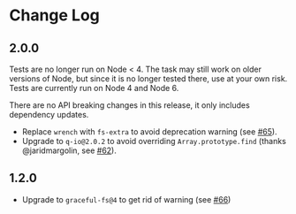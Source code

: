# Change Log

## 2.0.0

Tests are no longer run on Node < 4.  The task may still work on older versions of Node, but since it is no longer tested there, use at your own risk.  Tests are currently run on Node 4 and Node 6.

There are no API breaking changes in this release, it only includes dependency updates.

 * Replace `wrench` with `fs-extra` to avoid deprecation warning (see [#65][#65]).
 * Upgrade to `q-io@2.0.2` to avoid overriding `Array.prototype.find` (thanks @jaridmargolin, see [#62][#62]).

## 1.2.0

 * Upgrade to `graceful-fs@4` to get rid of warning (see [#66][#66])

[#62]: https://github.com/tschaub/grunt-gh-pages/pull/62
[#65]: https://github.com/tschaub/grunt-gh-pages/pull/65
[#66]: https://github.com/tschaub/grunt-gh-pages/pull/66
